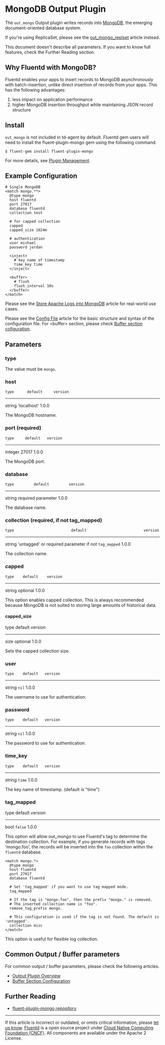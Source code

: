 # MongoDB Output Plugin

The `out_mongo` Output plugin writes records into
[MongoDB](http://mongodb.org/), the emerging document-oriented database
system.

If you\'re using ReplicaSet, please see the
[out\_mongo\_replset](/plugins/output/out_mongo_replset.md) article instead.

This document doesn\'t describe all parameters. If you want to know full
features, check the Further Reading section.


## Why Fluentd with MongoDB?

Fluentd enables your apps to insert records to MongoDB asynchronously
with batch-insertion, unlike direct insertion of records from your apps.
This has the following advantages:

1.  less impact on application performance
2.  higher MongoDB insertion throughput while maintaining JSON record
    structure


## Install

`out_mongo` is not included in td-agent by default. Fluentd gem users
will need to install the fluent-plugin-mongo gem using the following
command.

``` {.CodeRay}
$ fluent-gem install fluent-plugin-mongo
```

For more details, see [Plugin Management](/deployment/plugin-management.md).


## Example Configuration

``` {.CodeRay}
# Single MongoDB
<match mongo.**>
  @type mongo
  host fluentd
  port 27017
  database fluentd
  collection test

  # for capped collection
  capped
  capped_size 1024m

  # authentication
  user michael
  password jordan

  <inject>
    # key name of timestamp
    time_key time
  </inject>

  <buffer>
    # flush
    flush_interval 10s
  </buffer>
</match>
```

Please see the [Store Apache Logs into MongoDB](/articles/apache-to-mongodb.md)
article for real-world use cases.

Please see the [Config File](/configuration/config-file.md) article for the basic
structure and syntax of the configuration file. For \<buffer\> section,
please check [Buffer section cofiguration](/configuration/buffer-section.md).


## Parameters


### type

The value must be `mongo`.


### host

    type      default     version
  -------- ------------- ---------
   string   'localhost'    1.0.0

The MongoDB hostname.


### port (required)

    type     default   version
  --------- --------- ---------
   integer    27017     1.0.0

The MongoDB port.


### database

    type         default         version
  -------- -------------------- ---------
   string   required parameter    1.0.0

The database name.


### collection (required, if not tag\_mapped)

    type                          default                          version
  -------- ------------------------------------------------------ ---------
   string   'untagged' or required parameter if not `tag_mapped`    1.0.0

The collection name.


### capped

    type    default    version
  -------- ---------- ---------
   string   optional    1.0.0

This option enables capped collection. This is always recommended
because MongoDB is not suited to storing large amounts of historical
data.

#### capped\_size

   type   default    version
  ------ ---------- ---------
   size   optional    1.0.0

Sets the capped collection size.


### user

    type    default   version
  -------- --------- ---------
   string    `nil`     1.0.0

The username to use for authentication.


### password

    type    default   version
  -------- --------- ---------
   string    `nil`     1.0.0

The password to use for authentication.


### time\_key

    type    default   version
  -------- --------- ---------
   string   `time`     1.0.0

The key name of timestamp. (default is "time")


### tag\_mapped

   type   default   version
  ------ --------- ---------
   bool   `false`    1.0.0

This option will allow out\_mongo to use Fluentd's tag to determine the
destination collection. For example, if you generate records with tags
'mongo.foo', the records will be inserted into the `foo` collection
within the `fluentd` database.

``` {.CodeRay}
<match mongo.*>
  @type mongo
  host fluentd
  port 27017
  database fluentd

  # Set 'tag_mapped' if you want to use tag mapped mode.
  tag_mapped

  # If the tag is "mongo.foo", then the prefix "mongo." is removed.
  # The inserted collection name is "foo".
  remove_tag_prefix mongo.

  # This configuration is used if the tag is not found. The default is 'untagged'.
  collection misc
</match>
```

This option is useful for flexible log collection.


## Common Output / Buffer parameters

For common output / buffer parameters, please check the following
articles.

-   [Output Plugin Overview](/plugins/output/output-plugin-overview.md)
-   [Buffer Section Configuration](/configuration/buffer-section.md)


## Further Reading

-   [fluent-plugin-mongo repository](https://github.com/fluent/fluent-plugin-mongo)


------------------------------------------------------------------------

If this article is incorrect or outdated, or omits critical information, please [let us know](https://github.com/fluent/fluentd-docs/issues?state=open).
[Fluentd](http://www.fluentd.org/) is a open source project under [Cloud Native Computing Foundation (CNCF)](https://cncf.io/). All components are available under the Apache 2 License.
